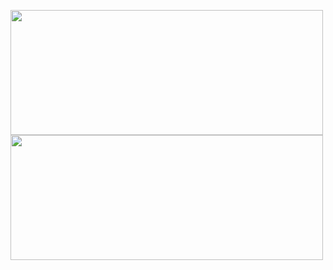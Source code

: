 <link rel="stylesheet" href="https://raw.githubusercontent.com/nu-I86/nu-I86/main/style.css">
<div class="fixed">
  <p>
    <a href="https://github.com/anuraghazra/github-readme-stats">
      <img
        src="https://github-readme-stats.vercel.app/api?username=nu-I86&amp;theme=slateorange&amp;show_icons=true"
        width="500" height="200" align="center" />
    </a>
    <a href="https://github.com/anuraghazra/github-readme-stats">
      <img
        src="https://github-readme-stats.vercel.app/api/top-langs/?username=nu-I86&amp;layout=compact&amp;theme=slateorange"
        width="500" height="200" align="center" />
    </a>
  </p>
</div>

<div class="content">
  
</div>
